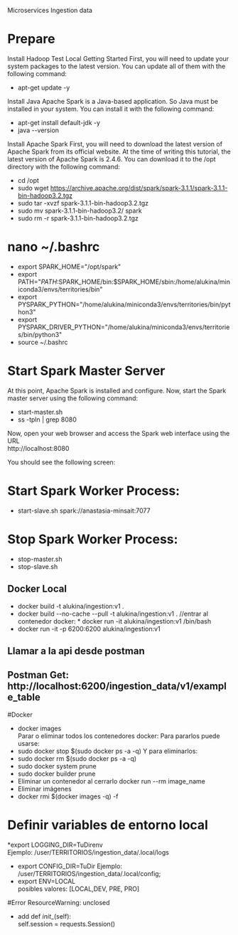 Microservices Ingestion data

# Prepare
Install Hadoop Test Local
Getting Started
First, you will need to update your system packages to the latest version. You can update all of them with the following command:
* apt-get update -y

Install Java
Apache Spark is a Java-based application. So Java must be installed in your system. You can install it with the following command:
* apt-get install default-jdk -y
* java --version

Install Apache Spark
First, you will need to download the latest version of Apache Spark from its official website. 
At the time of writing this tutorial, the latest version of Apache Spark is 2.4.6. You can download it to the /opt directory with the following command:

* cd /opt
* sudo wget https://archive.apache.org/dist/spark/spark-3.1.1/spark-3.1.1-bin-hadoop3.2.tgz
* sudo tar -xvzf spark-3.1.1-bin-hadoop3.2.tgz
* sudo mv spark-3.1.1-bin-hadoop3.2/ spark
* sudo rm -r spark-3.1.1-bin-hadoop3.2.tgz

# nano ~/.bashrc
* export SPARK_HOME="/opt/spark"
* export PATH="$PATH:$SPARK_HOME/bin:$SPARK_HOME/sbin:/home/alukina/miniconda3/envs/territories/bin"
* export PYSPARK_PYTHON="/home/alukina/miniconda3/envs/territories/bin/python3"
* export PYSPARK_DRIVER_PYTHON="/home/alukina/miniconda3/envs/territories/bin/python3"
* source ~/.bashrc

# Start Spark Master Server

At this point, Apache Spark is installed and configure. Now, start the Spark master server using the following command:

* start-master.sh
* ss -tpln | grep 8080

Now, open your web browser and access the Spark web interface using the URL   
http://localhost:8080

You should see the following screen:
# Start Spark Worker Process:
 * start-slave.sh spark://anastasia-minsait:7077

# Stop Spark Worker Process:
 * stop-master.sh
 * stop-slave.sh

## Docker Local
* docker build -t alukina/ingestion:v1 . 
* docker build --no-cache --pull -t alukina/ingestion:v1 . 
//entrar al contenedor docker: * docker run -it alukina/ingestion:v1 /bin/bash  
* docker run -it -p 6200:6200 alukina/ingestion:v1  
##  Llamar a la api desde postman    
Postman Get: http://localhost:6200/ingestion_data/v1/example_table 
--------------------------------------------
#Docker
* docker images  
Parar o eliminar todos los contenedores docker:
Para pararlos puede usarse:
* sudo docker stop $(sudo docker ps -a -q)
Y para eliminarlos:
* sudo docker rm $(sudo docker ps -a -q)
* sudo docker system prune
* sudo docker builder prune
* Eliminar un contenedor al cerrarlo  docker run --rm image_name
* Eliminar imágenes
* docker rmi $(docker images -q) -f


# Definir variables de entorno local
 *export LOGGING_DIR=TuDirenv  
 Ejemplo: /user/TERRITORIOS/ingestion_data/.local/logs
* export CONFIG_DIR=TuDir
Ejemplo:  /user/TERRITORIOS/ingestion_data/.local/config;
* export ENV=LOCAL  
 posibles valores: [LOCAL,DEV, PRE, PRO]

#Error ResourceWarning: unclosed 
* add def _init__(self):  
        self.session = requests.Session()

